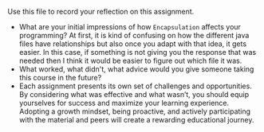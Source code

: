 Use this file to record your reflection on this assignment.

- What are your initial impressions of how `Encapsulation` affects your programming?
At first, it is kind of confusing on how the different java files have relationships but also once you adapt with that idea, it gets easier. In this case, if something is not giving you the response that was needed then I think it would be easier to figure out which file it was. 
- What worked, what didn't, what advice would you give someone taking this course in the future?
- Each assignment presents its own set of challenges and opportunities. By considering what was effective and what wasn’t, you should  equip yourselves for success and maximize your learning experience. Adopting a growth mindset, being proactive, and actively participating with the material and peers will create a rewarding educational journey.